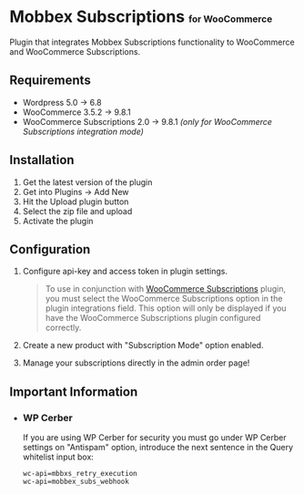 # Mobbex Subscriptions <span style="font-size:16px;">for WooCommerce</span>
Plugin that integrates Mobbex Subscriptions functionality to WooCommerce and WooCommerce Subscriptions.
## Requirements
- Wordpress  5.0 -> 6.8
- WooCommerce 3.5.2 -> 9.8.1
- WooCommerce Subscriptions 2.0 -> 9.8.1 *(only for WooCommerce Subscriptions integration mode)*
## Installation
1) Get the latest version of the plugin
2) Get into Plugins -> Add New
3) Hit the Upload plugin button
4) Select the zip file and upload
5) Activate the plugin
## Configuration
1) Configure api-key and access token in plugin settings.

    > To use in conjunction with [WooCommerce Subscriptions](https://woocommerce.com/es-es/products/woocommerce-subscriptions/) plugin, you must select the WooCommerce Subscriptions option in the plugin integrations field. This option will only be displayed if you have the WooCommerce Subscriptions plugin configured correctly.
2) Create a new product with "Subscription Mode" option enabled.
3) Manage your subscriptions directly in the admin order page!
## Important Information
 - ### WP Cerber
    If you are using WP Cerber for security you must go under WP Cerber settings on "Antispam" option, introduce the next sentence in the Query whitelist input box:

    ```
    wc-api=mbbxs_retry_execution
    wc-api=mobbex_subs_webhook
    ```
